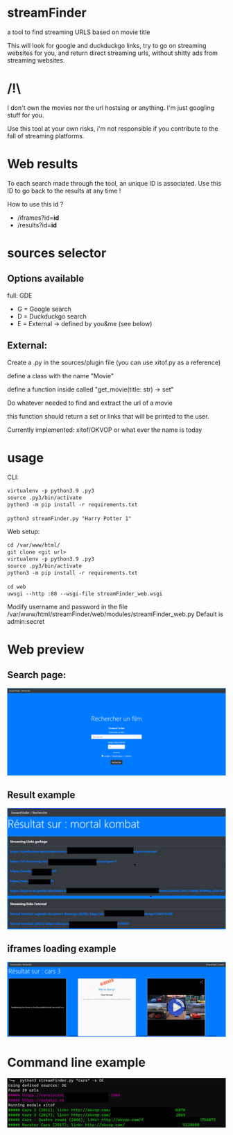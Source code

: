 # streamFinder
a tool to find streaming URLS based on movie title

This will look for google and duckduckgo links, try to go on streaming websites for you, and return direct streaming urls, without shitty ads from streaming websites.

# /!\

I don't own the movies nor the url hostsing or anything. I'm just googling stuff for you.

Use this tool at your own risks, i'm not responsible if you contribute to the fall of streaming platforms.

# Web results

To each search made through the tool, an unique ID is associated. Use this ID to go back to the results at any time !

How to use this id ?
- /iframes?id=__id__
- /results?id=__id__

# sources selector

## Options available

full: GDE
- G = Google search
- D = Duckduckgo search
- E = External -> defined by you&me (see below)

## External:
Create a .py in the sources/plugin file (you can use xitof.py as a reference)

define a class with the name "Movie"

define a function inside called "get_movie(title: str) -> set"

Do whatever needed to find and extract the url of a movie

this function should return a set or links that will be printed to the user.

Currently implemented: xitof/OKVOP or what ever the name is today

# usage

CLI:
```
virtualenv -p python3.9 .py3
source .py3/bin/activate
python3 -m pip install -r requirements.txt

python3 streamFinder.py "Harry Potter 1"
```

Web setup:
```
cd /var/www/html/
git clone <git url>
virtualenv -p python3.9 .py3
source .py3/bin/activate
python3 -m pip install -r requirements.txt

cd web
uwsgi --http :80 --wsgi-file streamFinder_web.wsgi
```
Modify username and password in the file /var/www/html/streamFinder/web/modules/streamFinder_web.py
Default is admin:secret

# Web preview
## Search page:
<img src="./images/srch.png"/>

## Result example
<img src="./images/res.png"/>

## iframes loading example

<img src="./images/iframes.png"/>

# Command line example

<img src="./images/demo.png"/>
